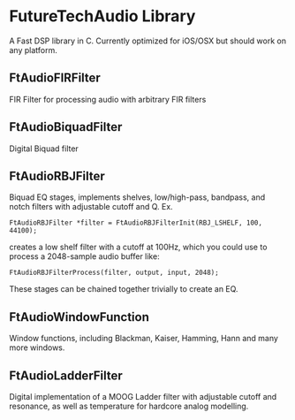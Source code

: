 FutureTechAudio Library
=============================

A Fast DSP library in C. Currently optimized for iOS/OSX but should work on any platform.

FtAudioFIRFilter
----------------
FIR Filter for processing audio with arbitrary FIR filters


FtAudioBiquadFilter
-------------------
Digital Biquad filter


FtAudioRBJFilter
----------------
Biquad EQ stages, implements shelves, low/high-pass, bandpass, and notch filters with adjustable cutoff and Q.
Ex.

	FtAudioRBJFilter *filter = FtAudioRBJFilterInit(RBJ_LSHELF, 100, 44100);

creates a low shelf filter with a cutoff at 100Hz, which you could use to process a 2048-sample audio buffer like:

	FtAudioRBJFilterProcess(filter, output, input, 2048);

These stages can be chained together trivially to create an EQ. 

FtAudioWindowFunction
---------------------
Window functions, including Blackman, Kaiser, Hamming, Hann and many more windows.


FtAudioLadderFilter
-------------------
Digital implementation of a MOOG Ladder filter with adjustable cutoff and resonance, as well as temperature for hardcore analog modelling.



